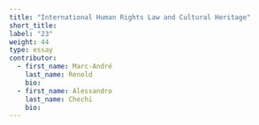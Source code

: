 ```yaml
---
title: "International Human Rights Law and Cultural Heritage"
short_title:
label: "23"
weight: 44
type: essay
contributor:
  - first_name: Marc-André
    last_name: Renold
    bio:
  - first_name: Alessandro
    last_name: Chechi
    bio:
---
```


